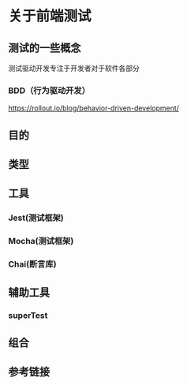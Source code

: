 # 关于前端测试

## 测试的一些概念

测试驱动开发专注于开发者对于软件各部分

### BDD（行为驱动开发）

https://rollout.io/blog/behavior-driven-development/



## 目的

## 类型

## 工具

### Jest(测试框架)
### Mocha(测试框架)
### Chai(断言库)
### 

## 辅助工具

### superTest

## 组合

## 参考链接